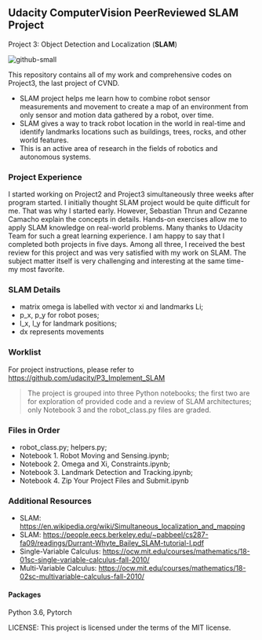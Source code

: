 ## Udacity ComputerVision PeerReviewed SLAM Project
Project 3: Object Detection and Localization (**SLAM**)

![github-small](https://github.com/mminamina/Udacity_ComputerVision_PeerReviewed_Project---SLAM/blob/master/Awesome_FinalProject_Review.png)

This repository contains all of my work and comprehensive codes on Project3, the last project of CVND. 
- SLAM project helps me learn how to combine robot sensor measurements and movement to create a map of an environment from only sensor and motion data gathered by a robot, over time. 
- SLAM gives a way to track robot location in the world in real-time and identify landmarks locations such as buildings, trees, rocks, and other world features. 
- This is an active area of research in the fields of robotics and autonomous systems.
### Project Experience
I started working on Project2 and Project3 simultaneously three weeks after program started. I initially thought SLAM project would be quite difficult for me. That was why I started early. However, Sebastian Thrun and Cezanne Camacho explain the concepts in details. Hands-on exercises allow me to apply SLAM knowledge on real-world problems. Many thanks to Udacity Team for such a great learning experience. I am happy to say that I completed both projects in five days. Among all three, I received the best review for this project and was very satisfied with my work on SLAM. The subject matter itself is very challenging and interesting at the same time- my most favorite.
### SLAM Details 
- matrix omega is labelled with vector xi and landmarks Li;
- p_x, p_y for robot poses;
- l_x, l_y for landmark positions;
- dx represents movements
### Worklist
For project instructions, please refer to https://github.com/udacity/P3_Implement_SLAM

>The project is grouped into three Python notebooks; 
>the first two are for exploration of provided code and a review of SLAM architectures;
> only Notebook 3 and the robot_class.py files are graded.
### Files in Order
- robot_class.py; helpers.py;
- Notebook 1. Robot Moving and Sensing.ipynb;
- Notebook 2. Omega and Xi, Constraints.ipynb;
- Notebook 3. Landmark Detection and Tracking.ipynb;
- Notebook 4. Zip Your Project Files and Submit.ipynb

### Additional Resources
- SLAM: https://en.wikipedia.org/wiki/Simultaneous_localization_and_mapping
- SLAM: https://people.eecs.berkeley.edu/~pabbeel/cs287-fa09/readings/Durrant-Whyte_Bailey_SLAM-tutorial-I.pdf
- Single-Variable Calculus: https://ocw.mit.edu/courses/mathematics/18-01sc-single-variable-calculus-fall-2010/
- Multi-Variable Calculus: https://ocw.mit.edu/courses/mathematics/18-02sc-multivariable-calculus-fall-2010/


#### Packages 
Python 3.6, Pytorch

LICENSE: This project is licensed under the terms of the MIT license.
